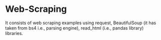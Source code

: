 # Web-Scraping
It consists of web scraping examples using request, BeautifulSoup (it has taken from bs4 i.e., parsing engine), read_html (i.e., pandas library) libraries.
